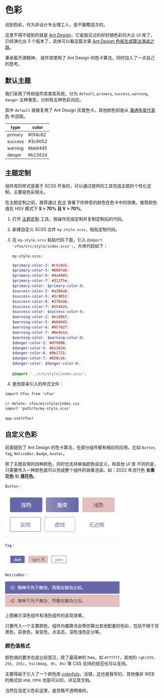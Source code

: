 # 色彩

说到色彩，作为非设计专业理工人，是不敢瞎造次的。

这里不得不提到的就是 [Ant Design](https://ant.design/docs/spec/colors-cn)，它是我见过的好好搞色彩的大众 UI 库了，已经演化出 3 个版本了，具体可以看这篇文章 [Ant Design 色板生成算法演进之路](https://zhuanlan.zhihu.com/p/32422584)。

秉承着开源精神， 组件库使用了 Ant Design 的色卡算法，同时加入了一点自己的思考。

## 默认主题

我们采用了传统组件库类型系统，分为 `default`, `primary`, `success`, `warning`, `danger` 五种类型，分别有五种色彩对应。

其中 `default` 直接复用了 Ant Design 灰度色卡。其他颜色则是从 [潘通年度代表色](http://www.pantone.net.cn/pantone/coloryeardetail.htm?ID=c4b893fb5ad84fc99cb971d01a66584f&language=CN) 中选取。

| type    | color   |
| ------- | ------- |
| primary | #0f4c82 |
| success | #3c9052 |
| warning | #bb9445 |
| danger  | #b1262d |

## 主题定制

组件库的样式是基于 SCSS 开发的，可以通过提供的工具完成主题的个性化定制，主要是色彩相关。

在主题定制之前，推荐通过 [色卡](https://godxiaoji.github.io/vfox/demo/#/ColorCard) 查看下你钟意的颜色在色卡中的效果。推荐颜色值在 HSV 模式下 **S > 70% 且 V > 70%**。

1. 打开 [主题定制](https://godxiaoji.github.io/vfox/demo/#/CustomTheme) 工具，按操作完成定制并复制定制后的代码。
2. 新建自定义 SCSS 文件 `my-style.scss`，粘贴定制代码。
3. 在 `my-style.scss` 粘贴代码下面，引入 `@import 'vfox/src/style/index.scss';`，大体代码如下：

   `my-style.scss` :

   ```scss
   $primary-color-2: #c5c6d1;
   $primary-color-5: #6667ab;
   $primary-color-6: #4a4985;
   $primary-color-7: #312f5e;
   $primary-color: $primary-color-6;
   $success-color-2: #a3b6a6;
   $success-color-5: #3c9052;
   $success-color-6: #276a3b;
   $success-color-7: #154425;
   $success-color: $success-color-6;
   $warning-color-2: #e1d9bf;
   $warning-color-5: #bb9445;
   $warning-color-6: #95702f;
   $warning-color-7: #6e4e1e;
   $warning-color: $warning-color-6;
   $danger-color-2: #d79996;
   $danger-color-5: #b1262d;
   $danger-color-6: #8b1721;
   $danger-color-7: #650c16;
   $danger-color: $danger-color-6;

   @import '../src/style/index.scss';
   ```

4. 更改原来引入的样式文件：

```
import Vfox from 'vfox'

// delete: vfox/es/style/index.css
import 'path/to/my-style.scss'

app.use(Vfox)
```

## 自定义色彩

前面提到了 Ant Design 的色卡算法，在部分组件都有相应的应用，比如 `Button`, `Tag`, `NoticeBar`, `Badge`, `Avatar`。

除了主题自带的四种颜色，同时也支持单独颜色自定义，和其他 UI 库 不同的是，只需要传入一种颜色就可以完成整个组件的效果渲染。如：2022 年流行色 **长春花色** 和 **莲花色**。

`Button` :

![color-1.png](./assets/color-1.png)

`Tag` :

![color-2.png](./assets/color-2.png)

`NoticeBar` :

![color-3.png](./assets/color-3.png)
![color-4.png](./assets/color-4.png)

上图展示深色组件和浅色组件的呈现效果。

只要传入一个主要颜色，组件内置算法会帮你算出其他配套的色彩，包括不限于背景色，前景色，渐变色，点击态，深色浅色区分等。

### 颜色值格式

颜色值的要求也是比较宽泛，除了最简单的 hex，如 `#ffffff`，其他的 `rgb(255, 255, 255)`，`hsl(0deg, 0%, 0%)` 等 CSS 支持的规范也可以支持。

主要得益于引入了一个颜色库 [colorfuls](https://github.com/godxiaoji/colorfuls)，没错，这也是我写的。其他像非 WEB 的格式如 `HSB`, `CMYK` 也是可以的，详见其文档。

当然在自定义色彩这里，是忽略不透明值的。
